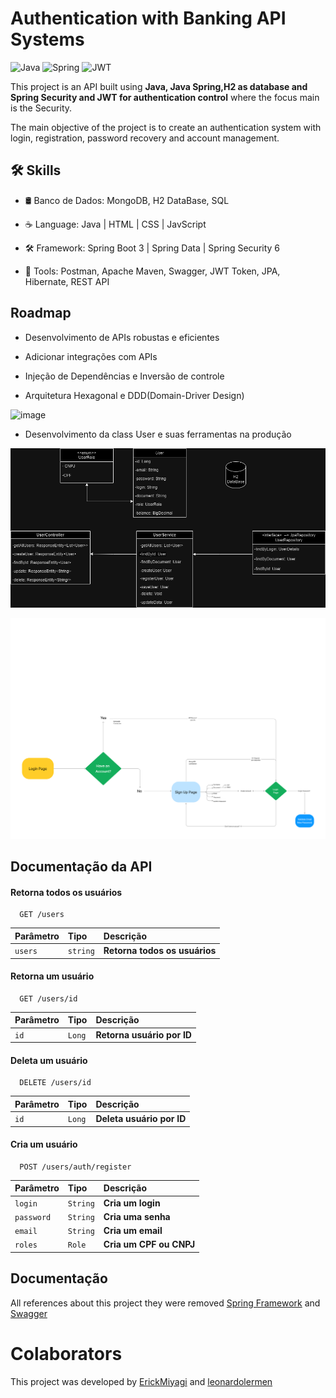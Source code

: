 # Authentication with Banking API Systems

![Java](https://img.shields.io/badge/java-%23ED8B00.svg?style=for-the-badge&logo=openjdk&logoColor=white)
![Spring](https://img.shields.io/badge/spring-%236DB33F.svg?style=for-the-badge&logo=spring&logoColor=white)
![JWT](https://img.shields.io/badge/JWT-black?style=for-the-badge&logo=JSON%20web%20tokens)

This project is an API built using **Java, Java Spring,H2 as database and Spring Security and JWT for authentication control** where the focus main is the Security.

The main objective of the project is to create an authentication system with login, registration, password recovery and account management. 
## 🛠 Skills
- 🛢️ Banco de Dados: MongoDB, H2 DataBase, SQL

- ☕ Language: Java | HTML | CSS | JavScript 

- 🛠 Framework: Spring Boot 3 | Spring Data | Spring Security 6

- 🔧 Tools: Postman, Apache Maven, Swagger, JWT Token, JPA, Hibernate, REST API


## Roadmap

- Desenvolvimento de APIs robustas e eficientes

- Adicionar integrações com APIs

- Injeção de Dependências e Inversão de controle

- Arquitetura Hexagonal e DDD(Domain-Driver Design) 

![image](https://github.com/ErickMiyagi/Auth-System/assets/90419609/ed0fbf09-87f6-4d41-b426-1b47047eb5ef)


- Desenvolvimento da class User e suas ferramentas na produção


![image](user.png)

![image](uml.png)







## Documentação da API

#### Retorna todos os usuários

```http
  GET /users
```

| Parâmetro   | Tipo       | Descrição                           |
| :---------- | :--------- | :---------------------------------- |
| `users` | `string` | **Retorna todos os usuários** |

#### Retorna um usuário

```http
  GET /users/id
```

| Parâmetro   | Tipo       | Descrição                                   |
| :---------- | :--------- | :------------------------------------------ |
| `id`      | `Long` | **Retorna usuário por ID** |

#### Deleta um usuário

```http
  DELETE /users/id
```

| Parâmetro   | Tipo       | Descrição                                   |
| :---------- | :--------- | :------------------------------------------ |
| `id`      | `Long` | **Deleta usuário por ID** |

#### Cria um usuário

```http
  POST /users/auth/register
```

| Parâmetro   | Tipo       | Descrição                                   |
| :---------- | :--------- | :------------------------------------------ |
| `login`      | `String` | **Cria um login** |
| `password`   | `String` | **Cria uma senha** |
| `email`      | `String` | **Cria um email** |
| `roles`      | `Role`   | **Cria um CPF ou CNPJ** |



## Documentação

All references about this project they were removed [Spring Framework](https://glysns.gitbook.io/spring-framework/) and [Swagger](https://www.bezkoder.com/spring-boot-swagger-3/)

# Colaborators

This project was developed by 
<a href="https://www.linkedin.com/in/erick-miyagi-310016258/" target="blank"/>ErickMiyagi</a> and
<a href="https://www.linkedin.com/in/leonardo-lermen-768769242/" target="blank"/>leonardolermen</a>


